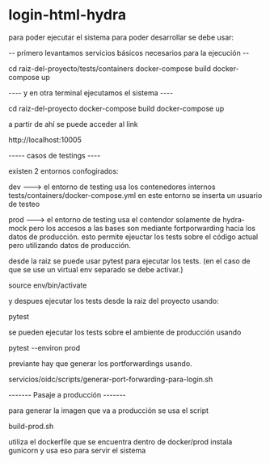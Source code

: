 # login-html-hydra

para poder ejecutar el sistema para poder desarrollar
se debe usar:


-- primero levantamos servicios básicos necesarios para la ejecución --

cd raiz-del-proyecto/tests/containers
docker-compose build
docker-compose up 

---- y en otra terminal ejecutamos el sistema ----

cd raiz-del-proyecto
docker-compose build
docker-compose up

a partir de ahí se puede acceder al link

http://localhost:10005


----- casos de testings ----

existen 2 entornos confogirados:

dev ---> 
el entorno de testing usa los contenedores internos tests/containers/docker-compose.yml
en este entorno se inserta un usuario de testeo

prod --->
el entorno de testing usa el contendor solamente de hydra-mock pero los accesos a las bases 
son mediante fortporwarding hacia los datos de producción.
esto permite ejeuctar los tests sobre el código actual pero utilizando datos de producción.


desde la raiz se puede usar pytest para ejecutar los tests.
(en el caso de que se use un virtual env separado se debe activar.)

source env/bin/activate

y despues ejecutar los tests desde la raiz del proyecto usando:

pytest

se pueden ejecutar los tests sobre el ambiente de producción usando 

pytest --environ prod 

previante hay que generar los portforwardings usando.

servicios/oidc/scripts/generar-port-forwarding-para-login.sh


------- Pasaje a producción -------


para generar la imagen que va a producción se usa el script 

build-prod.sh

utiliza el dockerfile que se encuentra dentro de docker/prod
instala gunicorn y usa eso para servir el sistema

